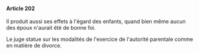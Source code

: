 #### Article 202

Il produit aussi ses effets à l'égard des enfants, quand bien même aucun des époux n'aurait été de bonne foi.

Le juge statue sur les modalités de l'exercice de l'autorité parentale comme en matière de divorce.

